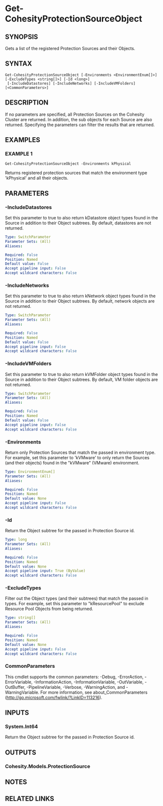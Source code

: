 # Get-CohesityProtectionSourceObject

## SYNOPSIS
Gets a list of the registered Protection Sources and their Objects.

## SYNTAX

```
Get-CohesityProtectionSourceObject [-Environments <EnvironmentEnum[]>] [-ExcludeTypes <string[]>] [-Id <long>]
 [-IncludeDatastores] [-IncludeNetworks] [-IncludeVMFolders] [<CommonParameters>]
```

## DESCRIPTION
If no parameters are specified, all Protection Sources on the Cohesity Cluster are returned.
In addition, the sub objects for each Source are also returned.
Specifying the parameters can filter the results that are returned.

## EXAMPLES

### EXAMPLE 1
```
Get-CohesityProtectionSourceObject -Environments kPhysical
```

Returns registered protection sources that match the environment type 'kPhysical' and all their objects.

## PARAMETERS

### -IncludeDatastores
Set this parameter to true to also return kDatastore object types found in the Source in addition to their Object subtrees.
By default, datastores are not returned.

```yaml
Type: SwitchParameter
Parameter Sets: (All)
Aliases:

Required: False
Position: Named
Default value: False
Accept pipeline input: False
Accept wildcard characters: False
```

### -IncludeNetworks
Set this parameter to true to also return kNetwork object types found in the Source in addition to their Object subtrees.
By default, network objects are not returned.

```yaml
Type: SwitchParameter
Parameter Sets: (All)
Aliases:

Required: False
Position: Named
Default value: False
Accept pipeline input: False
Accept wildcard characters: False
```

### -IncludeVMFolders
Set this parameter to true to also return kVMFolder object types found in the Source in addition to their Object subtrees.
By default, VM folder objects are not returned.

```yaml
Type: SwitchParameter
Parameter Sets: (All)
Aliases:

Required: False
Position: Named
Default value: False
Accept pipeline input: False
Accept wildcard characters: False
```

### -Environments
Return only Protection Sources that match the passed in environment type.
For example, set this parameter to 'kVMware' to only return the Sources (and their objects) found in the "kVMware" (VMware) environment.

```yaml
Type: EnvironmentEnum[]
Parameter Sets: (All)
Aliases:

Required: False
Position: Named
Default value: None
Accept pipeline input: False
Accept wildcard characters: False
```

### -Id
Return the Object subtree for the passed in Protection Source id.

```yaml
Type: long
Parameter Sets: (All)
Aliases:

Required: False
Position: Named
Default value: None
Accept pipeline input: True (ByValue)
Accept wildcard characters: False
```

### -ExcludeTypes
Filter out the Object types (and their subtrees) that match the passed in types.
For example, set this parameter to "kResourcePool" to exclude Resource Pool Objects from being returned.

```yaml
Type: string[]
Parameter Sets: (All)
Aliases:

Required: False
Position: Named
Default value: None
Accept pipeline input: False
Accept wildcard characters: False
```

### CommonParameters
This cmdlet supports the common parameters: -Debug, -ErrorAction, -ErrorVariable, -InformationAction, -InformationVariable, -OutVariable, -OutBuffer, -PipelineVariable, -Verbose, -WarningAction, and -WarningVariable.
For more information, see about_CommonParameters (http://go.microsoft.com/fwlink/?LinkID=113216).

## INPUTS

### System.Int64
Return the Object subtree for the passed in Protection Source id.

## OUTPUTS

### Cohesity.Models.ProtectionSource
## NOTES

## RELATED LINKS
